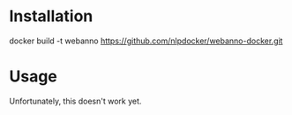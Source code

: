 Installation
============

docker build -t webanno https://github.com/nlpdocker/webanno-docker.git

Usage
=====

Unfortunately, this doesn't work yet.

